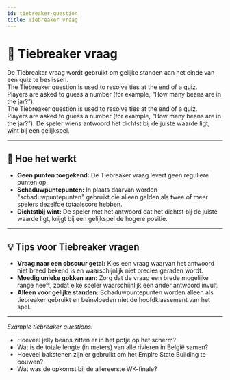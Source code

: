 ```yaml
---
id: tiebreaker-question
title: Tiebreaker vraag
---
```


# 🏁 Tiebreaker vraag

De Tiebreaker vraag wordt gebruikt om gelijke standen aan het einde van een quiz te beslissen.\
The Tiebreaker question is used to resolve ties at the end of a quiz.\
Players are asked to guess a number (for example, “How many beans are in the jar?”).\
The Tiebreaker question is used to resolve ties at the end of a quiz.\
Players are asked to guess a number (for example, “How many beans are in the jar?”). De speler wiens antwoord het dichtst bij de juiste waarde ligt, wint bij een gelijkspel.

---

## 📝 Hoe het werkt

- **Geen punten toegekend:** De Tiebreaker vraag levert geen reguliere punten op.
- **Schaduwpuntepunten:** In plaats daarvan worden "schaduwpuntepunten" gebruikt die alleen gelden als twee of meer spelers dezelfde totaalscore hebben.
- **Dichtstbij wint:** De speler met het antwoord dat het dichtst bij de juiste waarde ligt, krijgt bij een gelijkspel de hogere positie.

---

## 💡 Tips voor Tiebreaker vragen

- **Vraag naar een obscuur getal:** Kies een vraag waarvan het antwoord niet breed bekend is en waarschijnlijk niet precies geraden wordt.
- **Moedig unieke gokken aan:** Zorg dat de vraag een brede mogelijke range heeft, zodat elke speler waarschijnlijk een ander antwoord invult.
- **Alleen voor gelijke standen:** Schaduwpuntepunten worden alleen als tiebreaker gebruikt en beïnvloeden niet de hoofdklassement van het spel.

---

_Example tiebreaker questions:_

- Hoeveel jelly beans zitten er in het potje op het scherm?
- Wat is de totale lengte (in meters) van alle rivieren in België samen?
- Hoeveel bakstenen zijn er gebruikt om het Empire State Building te bouwen?
- Wat was de opkomst bij de allereerste WK-finale?

